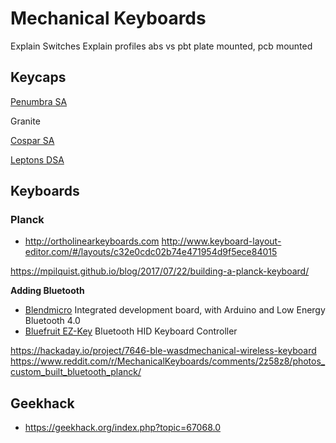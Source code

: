 # Mechanical Keyboards

Explain Switches
Explain profiles
abs vs pbt
plate mounted, pcb mounted

## Keycaps

[Penumbra SA](https://geekhack.org/index.php?topic=51026.0)

Granite

[Cospar SA](https://geekhack.org/index.php?topic=62327.0)

[Leptons DSA](http://ortholinearkeyboards.com/keycaps/lepton-dsa-keyset)

## Keyboards

### Planck

- http://ortholinearkeyboards.com
http://www.keyboard-layout-editor.com/#/layouts/c32e0cdc02b74e471954d9f5ece84015

https://mpilquist.github.io/blog/2017/07/22/building-a-planck-keyboard/

__Adding Bluetooth__

- [Blendmicro](http://redbearlab.com/blendmicro/) Integrated development board, with Arduino and Low Energy Bluetooth 4.0
- [Bluefruit EZ-Key](http://www.adafruit.com/product/1535) Bluetooth HID Keyboard Controller

https://hackaday.io/project/7646-ble-wasdmechanical-wireless-keyboard
https://www.reddit.com/r/MechanicalKeyboards/comments/2z58z8/photos_custom_built_bluetooth_planck/

## Geekhack

- https://geekhack.org/index.php?topic=67068.0

